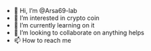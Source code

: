 - 👋 Hi, I’m @Arsa69-lab
- 👀 I’m interested in crypto coin
- 🌱 I’m currently learning on it
- 💞️ I’m looking to collaborate on anything helps
- 📫 How to reach me 

<!---
Arsa69-lab/Arsa69-lab is a ✨ special ✨ repository because its `README.md` (this file) appears on your GitHub profile.
You can click the Preview link to take a look at your changes.
--->
